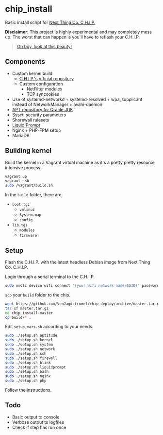 # chip_install

Basic install script for [Next Thing Co. C.H.I.P.](https://getchip.com/pages/chip)

**Disclaimer:** This project is highly experimental and may completely mess up. The worst that can happen is you'll have to reflash your C.H.I.P.

> [Oh boy, look at this beauty!](https://i.imgur.com/FVxTQPg.jpg)

## Components

- Custom kernel build
    - [C.H.I.P.'s official repository](https://github.com/NextThingCo/CHIP-linux/tree/debian/4.4.13-ntc-mlc)
    - Custom configuration
        - NetFilter modules
        - TCP syncookies
- Use of systemd-networkd + systemd-resolved + wpa_supplicant instead of NetworkManager + avahi-daemon
- [APT repository for Oracle JDK](https://launchpad.net/~webupd8team/+archive/ubuntu/java)
- Sysctl security parameters
- Shorewall rulesets
- [Liquid Prompt](https://github.com/nojhan/liquidprompt)
- Nginx + PHP-FPM setup
- MariaDB

## Building kernel

Build the kernel in a Vagrant virtual machine as it's a pretty pretty resource intensive process.

```sh
vagrant up
vagrant ssh
sudo /vagrant/build.sh
```

In the `build` folder, there are:

- `boot.tgz`
    - `vmlinuz`
    - `System.map`
    - `config`
- `lib.tgz`
    - `modules`
    - `firmware`

## Setup

Flash the C.H.I.P. with the latest headless Debian image from Next Thing Co. C.H.I.P.

Login through a serial terminal to the C.H.I.P.

```sh
sudo nmcli device wifi connect '(your wifi network name/SSID)' password '(your wifi password)' ifname wlan0
```

`scp` your `build` folder to the chip.

```sh
wget https://github.com/VonJagdstrumel/chip_deploy/archive/master.tar.gz
tar xf master.tar.gz
cd chip_install-master
cp build/* .
```

Edit `setup_vars.sh` according to your needs.

```sh
sudo ./setup.sh aptitude
sudo ./setup.sh kernel
sudo ./setup.sh system
sudo ./setup.sh network
sudo ./setup.sh ssh
sudo ./setup.sh firewall
sudo ./setup.sh blink
sudo ./setup.sh liquidprompt
sudo ./setup.sh bash
sudo ./setup.sh nginx
sudo ./setup.sh php
```

Follow the instructions.

## Todo

- Basic output to console
- Verbose output to logfiles
- Check if step has run once
